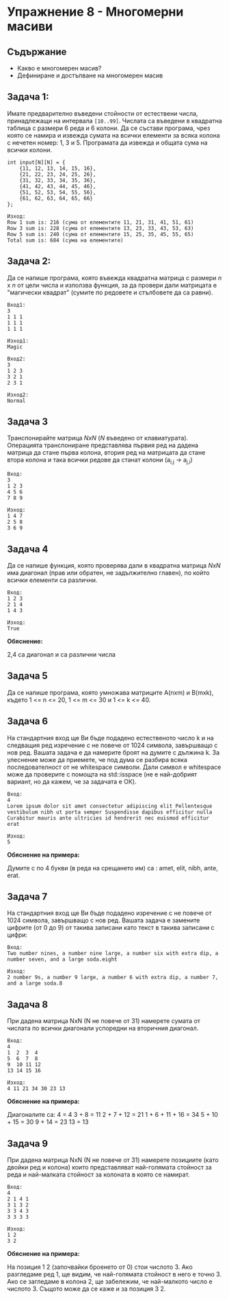 # Упражнение 8 - Многомерни масиви

## Съдържание
* Какво е многомерен масив?
* Дефиниране и достъпване на многомерен масив

## Задача 1:
Имате предварително въведени стойности от естествени числа, принадлежащи на интервала `[10..99]`. Числата са въведени в квадратна таблица с размери 6 реда и 6 колони. Да се състави програма, чрез която се намира и извежда сумата на всички елементи за всяка колона с нечетен номер: 1, 3 и 5. Програмата да извежда и общата сума на всички колони.

```
int input[N][N] = {
	{11, 12, 13, 14, 15, 16}, 
	{21, 22, 23, 24, 25, 26}, 
	{31, 32, 33, 34, 35, 36}, 
	{41, 42, 43, 44, 45, 46}, 
	{51, 52, 53, 54, 55, 56}, 
	{61, 62, 63, 64, 65, 66}
};

Изход:
Row 1 sum is: 216 (сума от елементите 11, 21, 31, 41, 51, 61)
Row 3 sum is: 228 (сума от елементите 13, 23, 33, 43, 53, 63)
Row 5 sum is: 240 (сума от елементите 15, 25, 35, 45, 55, 65)
Total sum is: 684 (сума на елементите)
```

## Задача 2:
Да се напише програма, която въвежда квадратна матрица с размери *n* x *n*  от цели числа и използва функция, за да провери дали матрицата е "магически квадрат" (сумите по редовете и стълбовете да са равни).

```
Вход1:
3
1 1 1
1 1 1
1 1 1

Изход1:
Magic

Вход2:
3
1 2 3
3 2 1
2 3 1

Изход2:
Normal
```

## Задача 3
Транспонирайте матрица *NxN* (*N* въведено от клавиатурата). Операцията транспониране представлява първия ред на дадена матрица да стане първа колона, втория ред на матрицата да стане втора колона и така всички редове да станат колони (a<sub>i,j</sub> -> a<sub>j,i</sub>)

```
Вход:
3
1 2 3
4 5 6
7 8 9

Изход:
1 4 7
2 5 8
3 6 9
```

## Задача 4
Да се напише функция, която проверява дали в квадратна матрица *NxN* има диагонал (прав или обратен, не задължително главен), по който всички елементи са различни.

```
Вход:
1 2 3 	
2 1 4
1 4 3  	

Изход:	
True 	
```

**Обяснение:**

2,4 са диагонал и са различни числа 	

## Задача 5
Да се напише програма, която умножава матриците A(nxm) и B(mxk), където 1 <= n <= 20, 1 <= m <= 30 и 1 <= k <= 40.

## Задача 6
На стандартния вход ще Ви бъде подадено естественото число k и на следващия ред изречение с не повече от 1024 символа, завършващо с нов ред. Вашата задача е да намерите броят на думите с дължина k. За улеснение може да приемете, че под дума се разбира всяка последователност от не whitespace символи. Дали символ е whitespace може да проверите с помощта на std::isspace (не е най-добрият вариант, но да кажем, че за задачата е ОК).

```
Вход:
4
Lorem ipsum dolor sit amet consectetur adipiscing elit Pellentesque vestibulum nibh ut porta semper Suspendisse dapibus efficitur nulla Curabitur mauris ante ultricies id hendrerit nec euismod efficitur erat

Изход:
5
```

**Обяснение на примера:** 

Думите с по 4 букви (в реда на срещането им) са : amet, elit, nibh, ante, erat.

## Задача 7
На стандартния вход ще Ви бъде подадено изречение с не повече от 1024 символа, завършващо с нов ред. Вашата задача е замените цифрите (от 0 до 9) от такива записани като текст в такива записани с цифри:

```
Вход:
Two number nines, a number nine large, a number six with extra dip, a number seven, and a large soda.eight

Изход:
2 number 9s, a number 9 large, a number 6 with extra dip, a number 7, and a large soda.8
```

## Задача 8
При дадена матрица NxN (N не повече от 31) намерете сумата от числата по всички диагонали успоредни на вторичния диагонал.

```
Вход:
4
1  2  3  4
5  6  7  8
9  10 11 12
13 14 15 16

Изход:
4 11 21 34 30 23 13
```

**Обяснение на примера:**

Диагоналите са:
4 = 4
3 + 8 = 11
2 + 7 + 12 = 21
1 + 6 + 11 + 16 = 34
5 + 10 + 15 = 30
9 + 14 = 23
13 = 13

## Задача 9
При дадена матрица NxN (N не повече от 31) намерете позициите (като двойки ред и колона) които представляват най-голямата стойност за реда и най-малката стойност за колоната в която се намират.

```
Вход:
4
2 1 4 1
3 1 3 2
3 3 4 3
3 3 3 3

Изход:
1 2
3 2
```

**Обяснение на примера:**

На позиция 1 2 (започвайки броенето от 0) стои числото 3. Ако разгледаме ред 1, ще видим, че най-голямата стойност в него е точно 3. Ако се загледаме в колона 2, ще забележим, че най-малкото число е числото 3.
Същото може да се каже и за позиция 3 2.
